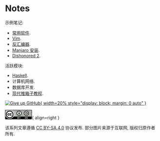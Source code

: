 # Notes

示例笔记:

- [常用软件](操作系统/常用软件.md).
- [Vim](其他/编辑器/Vim.md).
- [反汇编器](渗透测试/逆向工程/反汇编器.md).
- [Manjaro 安装](操作系统/Linux/Manjaro/Manjaro_安装.md).
- [Dishonored 2](<其他/游戏/评价/Dishonored 2.md>).

活跃模块:

- [Haskell](程序设计语言/Haskell/README.md).
- 计算机网络.
- 数据库开发.
- [现代推箱子教程](https://shenmian.github.io/sokoban-tutorial/).

[![Give up GitHub](https://sfconservancy.org/img/GiveUpGitHub.png){ width=20% style="display: block; margin: 0 auto" }](https://sfconservancy.org/GiveUpGitHub/)

![License](assets/LICENSE.png){ align=right }

该系列文章遵循 [CC BY-SA 4.0] 协议发布. 部分图片来源于互联网, 版权归原作者所有.

[CC BY-SA 4.0]: <https://creativecommons.org/licenses/by-sa/4.0/>
